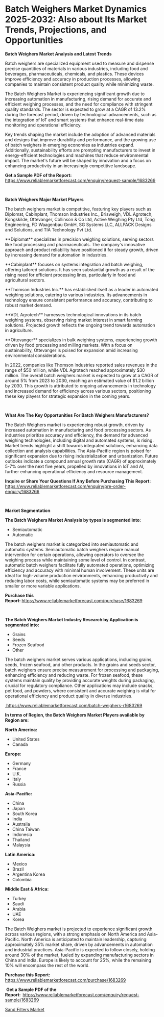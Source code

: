 <p><h1>Batch Weighers Market Dynamics 2025-2032: Also about Its Market Trends, Projections, and Opportunities</h1></p><p><strong>Batch Weighers Market Analysis and Latest Trends</strong></p>
<p><p>Batch weighers are specialized equipment used to measure and dispense precise quantities of materials in various industries, including food and beverages, pharmaceuticals, chemicals, and plastics. These devices improve efficiency and accuracy in production processes, allowing companies to maintain consistent product quality while minimizing waste.</p><p>The Batch Weighers Market is experiencing significant growth due to increasing automation in manufacturing, rising demand for accurate and efficient weighing processes, and the need for compliance with stringent quality standards. The sector is expected to grow at a CAGR of 13.2% during the forecast period, driven by technological advancements, such as the integration of IoT and smart systems that enhance real-time data monitoring and operational efficiency.</p><p>Key trends shaping the market include the adoption of advanced materials and designs that improve durability and performance, and the growing use of batch weighers in emerging economies as industries expand. Additionally, sustainability efforts are prompting manufacturers to invest in energy-efficient technologies and machines that reduce environmental impact. The market's future will be shaped by innovation and a focus on enhancing productivity in an increasingly competitive landscape.</p></p>
<p><strong>Get a Sample PDF of the Report:&nbsp;</strong> <a href="https://www.reliablemarketforecast.com/enquiry/request-sample/1683269?utm_campaign=2472&utm_medium=2&utm_source=Github&utm_content=ia&utm_term=08042025&utm_id=batch-weighers">https://www.reliablemarketforecast.com/enquiry/request-sample/1683269</a></p>
<p>&nbsp;</p>
<p><strong>Batch Weighers Major Market Players</strong></p>
<p><p>The batch weighers market is competitive, featuring key players such as Diplomat, Cabinplant, Thomson Industries Inc., Brisweigh, VDL Agrotech, Kongskilde, Ottevanger, Collinson & Co Ltd, Active Weighing Pty Ltd, Tong Engineering, FD Waagenbau GmbH, SG Systems LLC, ALLPACK Designs and Solutions, and TIA Technology Pvt Ltd.</p><p>**Diplomat** specializes in precision weighing solutions, serving sectors like food processing and pharmaceuticals. The company's innovative approach and product reliability have positioned it for steady growth, driven by increasing demand for automation in industries.</p><p>**Cabinplant** focuses on systems integration and batch weighing, offering tailored solutions. It has seen substantial growth as a result of the rising need for efficient processing lines, particularly in food and agricultural sectors.</p><p>**Thomson Industries Inc.** has established itself as a leader in automated weighing solutions, catering to various industries. Its advancements in technology ensure consistent performance and accuracy, contributing to robust market demand.</p><p>**VDL Agrotech** harnesses technological innovations in its batch weighing systems, observing rising market interest in smart farming solutions. Projected growth reflects the ongoing trend towards automation in agriculture.</p><p>**Ottevanger** specializes in bulk weighing systems, experiencing growth driven by food processing and milling markets. With a focus on sustainability, Ottevanger is poised for expansion amid increasing environmental considerations.</p><p>In 2022, companies like Thomson Industries reported sales revenues in the range of $50 million, while VDL Agrotech reached approximately $30 million. The overall batch weighers market is expected to grow at a CAGR of around 5% from 2023 to 2030, reaching an estimated value of $1.2 billion by 2030. This growth is attributed to ongoing advancements in technology and increased demand for efficiency across various sectors, positioning these key players for strategic expansion in the coming years.</p></p>
<p>&nbsp;</p>
<p><strong>What Are The Key Opportunities For Batch Weighers Manufacturers?</strong></p>
<p><p>The Batch Weighers market is experiencing robust growth, driven by increased automation in manufacturing and food processing sectors. As industries prioritize accuracy and efficiency, the demand for advanced weighing technologies, including digital and automated systems, is rising. Market trends highlight a shift towards integrated solutions, enhancing data collection and analysis capabilities. The Asia-Pacific region is poised for significant expansion due to rising industrialization and urbanization. Future outlooks indicate a compound annual growth rate (CAGR) of approximately 5-7% over the next five years, propelled by innovations in IoT and AI, further enhancing operational efficiency and resource management.</p></p>
<p><strong>Inquire or Share Your Questions If Any Before Purchasing This Report:</strong> <a href="https://www.reliablemarketforecast.com/enquiry/pre-order-enquiry/1683269?utm_campaign=2472&utm_medium=2&utm_source=Github&utm_content=ia&utm_term=08042025&utm_id=batch-weighers">https://www.reliablemarketforecast.com/enquiry/pre-order-enquiry/1683269</a></p>
<p>&nbsp;</p>
<p><strong>Market Segmentation</strong></p>
<p><strong>The Batch Weighers Market Analysis by types is segmented into:</strong></p>
<p><ul><li>Semiautomatic</li><li>Automatic</li></ul></p>
<p><p>The batch weighers market is categorized into semiautomatic and automatic systems. Semiautomatic batch weighers require manual intervention for certain operations, allowing operators to oversee the weighing process while maintaining some level of control. In contrast, automatic batch weighers facilitate fully automated operations, optimizing efficiency and accuracy with minimal human involvement. These units are ideal for high-volume production environments, enhancing productivity and reducing labor costs, while semiautomatic systems may be preferred in smaller or more variable applications.</p></p>
<p><strong>Purchase this Report:&nbsp;</strong><a href="https://www.reliablemarketforecast.com/purchase/1683269?utm_campaign=2472&utm_medium=2&utm_source=Github&utm_content=ia&utm_term=08042025&utm_id=batch-weighers">https://www.reliablemarketforecast.com/purchase/1683269</a></p>
<p>&nbsp;</p>
<p><strong>The Batch Weighers Market Industry Research by Application is segmented into:</strong></p>
<p><ul><li>Grains</li><li>Seeds</li><li>Frozen Seafood</li><li>Other</li></ul></p>
<p><p>The batch weighers market serves various applications, including grains, seeds, frozen seafood, and other products. In the grains and seeds sector, batch weighers ensure precise measurement for processing and packaging, enhancing efficiency and reducing waste. For frozen seafood, these systems maintain quality by providing accurate weights during packaging, crucial for regulatory compliance. Other applications may include snacks, pet food, and powders, where consistent and accurate weighing is vital for operational efficiency and product quality in diverse industries.</p></p>
<p><a href="https://www.reliablemarketforecast.com/batch-weighers-r1683269?utm_campaign=2472&utm_medium=2&utm_source=Github&utm_content=ia&utm_term=08042025&utm_id=batch-weighers">&nbsp;https://www.reliablemarketforecast.com/batch-weighers-r1683269</a></p>
<p><strong>In terms of Region, the Batch Weighers Market Players available by Region are:</strong></p>
<p>
    <p> <strong> North America: </strong>
        <ul>
            <li>United States</li>
            <li>Canada</li>
        </ul>
        </p> 
    <p> <strong> Europe: </strong>
        <ul>
            <li>Germany</li>
            <li>France</li>
            <li>U.K.</li>
            <li>Italy</li>
            <li>Russia</li>
        </ul>
        </p> 
    <p> <strong> Asia-Pacific: </strong>
        <ul>
            <li>China</li>
            <li>Japan</li>
            <li>South Korea</li>
            <li>India</li>
            <li>Australia</li>
            <li>China Taiwan</li>
            <li>Indonesia</li>
            <li>Thailand</li>
            <li>Malaysia</li>
        </ul>
        </p> 
    <p> <strong> Latin America: </strong>
        <ul>
            <li>Mexico</li>
            <li>Brazil</li>
            <li>Argentina Korea</li>
            <li>Colombia</li>
        </ul>
        </p> 
    <p> <strong> Middle East & Africa: </strong>
        <ul>
            <li>Turkey</li>
            <li>Saudi</li>
            <li>Arabia</li>
            <li>UAE</li>
            <li>Korea</li>
        </ul>
    </p>
    </p>
<p><p>The Batch Weighers market is projected to experience significant growth across various regions, with a strong emphasis on North America and Asia-Pacific. North America is anticipated to maintain leadership, capturing approximately 35% market share, driven by advancements in automation and industrial practices. Asia-Pacific is expected to follow closely, holding around 30% of the market, fueled by expanding manufacturing sectors in China and India. Europe is likely to account for 25%, while the remaining 10% will encompass the rest of the world.</p></p>
<p><strong>Purchase this Report: </strong><a href="https://www.reliablemarketforecast.com/purchase/1683269?utm_campaign=2472&utm_medium=2&utm_source=Github&utm_content=ia&utm_term=08042025&utm_id=batch-weighers">https://www.reliablemarketforecast.com/purchase/1683269</a></p>
<p>&nbsp;<strong>Get a Sample PDF of the Report:&nbsp;&nbsp;</strong><a href="https://www.reliablemarketforecast.com/enquiry/request-sample/1683269?utm_campaign=2472&utm_medium=2&utm_source=Github&utm_content=ia&utm_term=08042025&utm_id=batch-weighers">https://www.reliablemarketforecast.com/enquiry/request-sample/1683269</a></p>
<p><strong></strong></p>
<p><p><a href="https://github.com/norbeludie83/Market-Research-Report-List-1/blob/main/sand-filters-market.md?utm_campaign=2472&utm_medium=2&utm_source=Github&utm_content=ia&utm_term=08042025&utm_id=batch-weighers">Sand Filters Market</a></p></p>